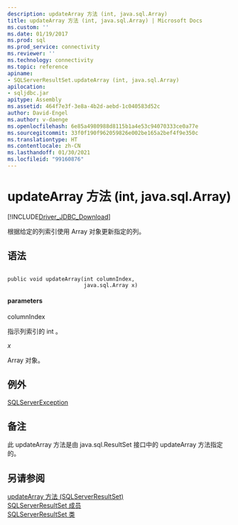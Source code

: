 ```yaml
---
description: updateArray 方法 (int, java.sql.Array)
title: updateArray 方法 (int, java.sql.Array) | Microsoft Docs
ms.custom: ''
ms.date: 01/19/2017
ms.prod: sql
ms.prod_service: connectivity
ms.reviewer: ''
ms.technology: connectivity
ms.topic: reference
apiname:
- SQLServerResultSet.updateArray (int, java.sql.Array)
apilocation:
- sqljdbc.jar
apitype: Assembly
ms.assetid: 464f7e3f-3e8a-4b2d-aebd-1c040583d52c
author: David-Engel
ms.author: v-daenge
ms.openlocfilehash: 6e85a4980988d8115b1a4e53c94070333ce0a77e
ms.sourcegitcommit: 33f0f190f962059826e002be165a2bef4f9e350c
ms.translationtype: HT
ms.contentlocale: zh-CN
ms.lasthandoff: 01/30/2021
ms.locfileid: "99160876"
---
```

# <a name="updatearray-method-int-javasqlarray"></a>updateArray 方法 (int, java.sql.Array)
[!INCLUDE[Driver_JDBC_Download](../../../includes/driver_jdbc_download.md)]

  根据给定的列索引使用 Array 对象更新指定的列。  
  
## <a name="syntax"></a>语法  
  
```  
  
public void updateArray(int columnIndex,  
                        java.sql.Array x)  
```  
  
#### <a name="parameters"></a>parameters  
 columnIndex   
  
 指示列索引的 int  。  
  
 *x*  
  
 Array 对象。  
  
## <a name="exceptions"></a>例外  
 [SQLServerException](../../../connect/jdbc/reference/sqlserverexception-class.md)  
  
## <a name="remarks"></a>备注  
 此 updateArray 方法是由 java.sql.ResultSet 接口中的 updateArray 方法指定的。  
  
## <a name="see-also"></a>另请参阅  
 [updateArray 方法 &#40;SQLServerResultSet&#41;](../../../connect/jdbc/reference/updatearray-method-sqlserverresultset.md)   
 [SQLServerResultSet 成员](../../../connect/jdbc/reference/sqlserverresultset-members.md)   
 [SQLServerResultSet 类](../../../connect/jdbc/reference/sqlserverresultset-class.md)  
  
  
